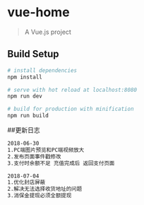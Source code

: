 # vue-home

> A Vue.js project

## Build Setup

``` bash
# install dependencies
npm install

# serve with hot reload at localhost:8080
npm run dev

# build for production with minification
npm run build
```
##更新日志
``` bash
2018-06-30
1.PC端图片预览和PC端视频放大
2.发布页面事件戳修改
3.支付时余额不足 充值完成后 返回支付页面

2018-07-04
1.优化封店屏蔽
2.解决无法选择收货地址的问题
3.消保金提现必须全额提现
```

